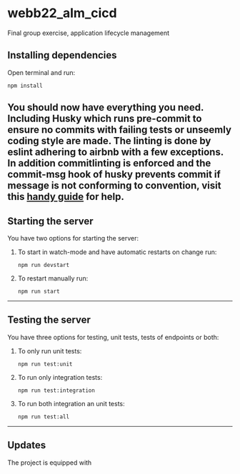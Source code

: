 # webb22_alm_cicd
Final group exercise, application lifecycle management
  
    
    
## Installing dependencies
Open terminal and run:
```
npm install
```
You should now have everything you need. Including Husky which runs pre-commit to ensure no commits with failing tests or unseemly coding style are made. The linting is done by eslint adhering to airbnb with a few exceptions. In addition commitlinting is enforced and the commit-msg hook of husky prevents commit if message is not conforming to convention, visit this [handy guide](https://github.com/conventional-changelog/commitlint/#what-is-commitlint) for help.
---  
  

## Starting the server
You have two options for starting the server:
1. To start in watch-mode and have automatic restarts on change run:
    ```
    npm run devstart
    ```
2. To restart manually run:
    ```
    npm run start
    ```
---


## Testing the server
You have three options for testing, unit tests, tests of endpoints or both:

1. To only run unit tests:
    ```
    npm run test:unit
    ```
2. To run only integration tests:
    ```
    npm run test:integration
    ```
3. To run both integration an unit tests:
    ```
    npm run test:all
    ```
---



## Updates
The project is equipped with 